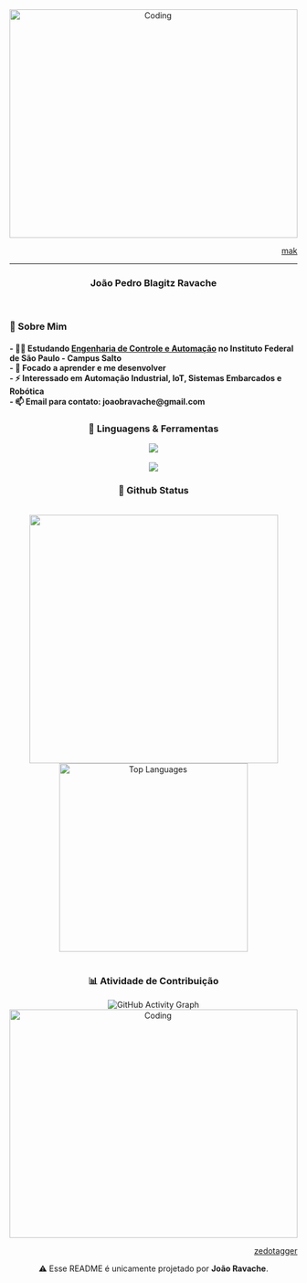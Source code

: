 <!-- Animated GIF Header -->
<div align="center">
  <img align="center" alt="Coding" width="100%" height="400" src="https://64.media.tumblr.com/a24cdc485e978a1273496530d4992573/31d798f6f2dab6f4-b0/s2048x3072/831bd49387357194394502d01ed8c6937042ace9.gifv"/>
  <p align="right"><a href="https://makrustic.tumblr.com/" name="MAK">mak</a></p>
</div>

---------------------------------------------------------------------

<!-- About Me Section -->
<h3 align="center"> João Pedro Blagitz Ravache</h3>

<br>

<h3 align="left">💫 Sobre Mim</h3>

<h4>
- 👨‍🎓 Estudando <a href="https://slt.ifsp.edu.br/index.php/component/content/article?id=510">Engenharia de Controle e Automação</a> no Instituto Federal de São Paulo - Campus Salto<br>
- 📖 Focado a aprender e me desenvolver<br>
- ⚡ Interessado em Automação Industrial, IoT, Sistemas Embarcados e Robótica<br>
- 📫 Email para contato: <strong>joaobravache@gmail.com</strong>

<!-- Skills Section -->
<h3 align="center">🚀 Linguagens & Ferramentas</h3>

<div align="center">
  <img src="https://skillicons.dev/icons?i=arduino,raspberrypi,cpp,c,python,java,html" /><br><br>
  <img src="https://skillicons.dev/icons?i=photoshop,blender,vscode,github,git,windows,lua" /><br>
</div>

<!-- git stat-->
<h3 align="center">🌱 Github Status</h3>
<br>
<div align="center">
  <img width="435" src="https://github-readme-stats.vercel.app/api?username=mrnutsu&count_private=true&show_icons=true&theme=nord&rank_icon=github&border_radius=10"/>
  <img width="330" src="https://github-readme-stats.vercel.app/api/top-langs/?username=mrnutsu&theme=nord&hide_border=false&include_all_commits=true&count_private=true&layout=compact" alt="Top Languages">
  
<!-- Proudly created with GPRM ( https://gprm.itsvg.in ) -->
</div>
<br/>

<!-- Activity Graph -->
<h3 align="center">📊 Atividade de Contribuição</h3>
<div align="center">
  <img src="https://github-readme-activity-graph.vercel.app/graph?username=mrnutsu&theme=react-dark&bg_color=0D1117&color=008F11&line=248D27&point=ffffff&area=true&hide_border=true" alt="GitHub Activity Graph" />
</div>


<!-- ending-->
<div align="center">
  <img align="center" alt="Coding" width="100%" height="400" src="https://64.media.tumblr.com/e885f1406259a93bf170ca572fb7e627/ace5318d5696d5fb-67/s540x810/85e3c795b1a593ceeddd61accdb11ec56bce78ad.gifv"/>
  <p align="right"><a href="https://www.tumblr.com/zedotagger" name="ZEDOTAGGER">zedotagger</a></p>
</div>

<div align="center">
  <p>⚠️ Esse README é unicamente projetado por <strong>João Ravache</strong>.
</div>
